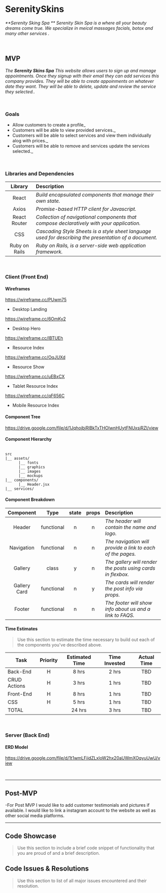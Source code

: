 # SerenitySkins

_**Serenity Sking Spa ** Serenity Skin Spa is a where all your beauty dreams come true. We specialize in meical massages facials, botox and many other services ._


<br>

## MVP


_The **Serenity Skins Spa** This website allows users to sign up and manage appointments. Once they signup with their email they can add services this company provides. They will be able to create appoinments on whatever date they want. They will be able to delete, update and review the service they selected.._

<br>

### Goals

- Allow customers to create a profile_
- Customers will be able to view provided services._
- Customers will be able to select services and view them individually alog with prices._
- Customers will be able to remove and services update the services selected._


<br>

### Libraries and Dependencies


|     Library      | Description                                |
| :--------------: | :----------------------------------------- |
|      React       | _Build encapsulated components that manage their own state._ |
|      Axios      | _Promise-based HTTP client for Javascript._ |
|   React Router   | _Collection of navigational components that compose declaratively with your application._ |
| CSS | _Cascading Style Sheets is a style sheet language used for describing the presentation of a document._ |
|     Ruby on Rails      | _Ruby on Rails, is a server-side web application framework._ |


<br>

### Client (Front End)

#### Wireframes


https://wireframe.cc/PUwm75

- Desktop Landing

https://wireframe.cc/6OmKy2

- Desktop Hero

https://wireframe.cc/lBTUEh

- Resource Index

https://wireframe.cc/OqJUXd

- Resource Show

https://wireframe.cc/uEBxCX

- Tablet Resource Index

https://wireframe.cc/qF656C

- Mobile Resource Index

#### Component Tree

https://drive.google.com/file/d/1JqhojbjRlBkTxTHOlwnHUytFNUxsjRZl/view

#### Component Hierarchy


``` structure

src
|__ assets/
      |__ fonts
      |__ graphics
      |__ images
      |__ mockups
|__ components/
      |__ Header.jsx
|__ services/

```

#### Component Breakdown


|  Component   |    Type    | state | props | Description                                                      |
| :----------: | :--------: | :---: | :---: | :--------------------------------------------------------------- |
|    Header    | functional |   n   |   n   | _The header will contain the name and logo._               |
|  Navigation  | functional |   n   |   n   | _The navigation will provide a link to each of the pages._       |
|   Gallery    |   class    |   y   |   n   | _The gallery will render the posts using cards in flexbox._      |
| Gallery Card | functional |   n   |   y   | _The cards will render the post info via props._                 |
|    Footer    | functional |   n   |   n   | _The footer will show info about us and a link to FAQS._ |

#### Time Estimates

> Use this section to estimate the time necessary to build out each of the components you've described above.

| Task                | Priority | Estimated Time | Time Invested | Actual Time |
| ------------------- | :------: | :------------: | :-----------: | :---------: |
| Back-End    |    H     |     8 hrs      |     2 hrs     |    TBD    |
| CRUD Actions |    H     |     3 hrs      |     1 hrs     |     TBD     |
| Front-End |    H     |     8 hrs      |     1 hrs     |     TBD     |
| CSS |    H     |     5 hrs      |     1 hrs     |     TBD     |
| TOTAL               |          |     24 hrs      |     3 hrs     |     TBD     |



<br>

### Server (Back End)

#### ERD Model

https://drive.google.com/file/d/1t1wmLFiidZLxloW2hx20aUWmXOqyuUwU/view

<br>

***

## Post-MVP

-For Post MVP I would like to add customer testimonials and pictures if available. I would like to link a instagram account to the website as well as other social media platforms.

***

## Code Showcase

> Use this section to include a brief code snippet of functionality that you are proud of and a brief description.

## Code Issues & Resolutions

> Use this section to list of all major issues encountered and their resolution.
